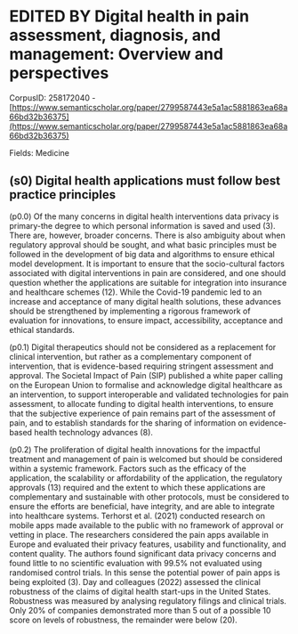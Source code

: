 # EDITED BY Digital health in pain assessment, diagnosis, and management: Overview and perspectives

CorpusID: 258172040 - [https://www.semanticscholar.org/paper/2799587443e5a1ac5881863ea68a66bd32b36375](https://www.semanticscholar.org/paper/2799587443e5a1ac5881863ea68a66bd32b36375)

Fields: Medicine

## (s0) Digital health applications must follow best practice principles
(p0.0) Of the many concerns in digital health interventions data privacy is primary-the degree to which personal information is saved and used (3). There are, however, broader concerns. There is also ambiguity about when regulatory approval should be sought, and what basic principles must be followed in the development of big data and algorithms to ensure ethical model development. It is important to ensure that the socio-cultural factors associated with digital interventions in pain are considered, and one should question whether the applications are suitable for integration into insurance and healthcare schemes (12). While the Covid-19 pandemic led to an increase and acceptance of many digital health solutions, these advances should be strengthened by implementing a rigorous framework of evaluation for innovations, to ensure impact, accessibility, acceptance and ethical standards.

(p0.1) Digital therapeutics should not be considered as a replacement for clinical intervention, but rather as a complementary component of intervention, that is evidence-based requiring stringent assessment and approval. The Societal Impact of Pain (SIP) published a white paper calling on the European Union to formalise and acknowledge digital healthcare as an intervention, to support interoperable and validated technologies for pain assessment, to allocate funding to digital health interventions, to ensure that the subjective experience of pain remains part of the assessment of pain, and to establish standards for the sharing of information on evidence-based health technology advances (8).

(p0.2) The proliferation of digital health innovations for the impactful treatment and management of pain is welcomed but should be considered within a systemic framework. Factors such as the efficacy of the application, the scalability or affordability of the application, the regulatory approvals (13) required and the extent to which these applications are complementary and sustainable with other protocols, must be considered to ensure the efforts are beneficial, have integrity, and are able to integrate into healthcare systems. Terhorst et al. (2021) conducted research on mobile apps made available to the public with no framework of approval or vetting in place. The researchers considered the pain apps available in Europe and evaluated their privacy features, usability and functionality, and content quality. The authors found significant data privacy concerns and found little to no scientific evaluation with 99.5% not evaluated using randomised control trials. In this sense the potential power of pain apps is being exploited (3). Day and colleagues (2022) assessed the clinical robustness of the claims of digital health start-ups in the United States. Robustness was measured by analysing regulatory filings and clinical trials. Only 20% of companies demonstrated more than 5 out of a possible 10 score on levels of robustness, the remainder were below (20).
